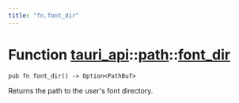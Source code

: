 ```yaml
---
title: "fn.font_dir"
---
```


# Function [tauri_api](/docs/api/rust/tauri_api/../index.html)::​[path](/docs/api/rust/tauri_api/index.html)::​[font_dir](/docs/api/rust/tauri_api/)

    pub fn font_dir() -> Option<PathBuf>

Returns the path to the user's font directory.
